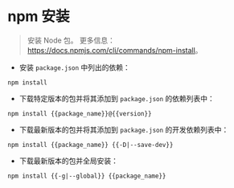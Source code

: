 # npm 安装

> 安装 Node 包。
> 更多信息：<https://docs.npmjs.com/cli/commands/npm-install>。

- 安装 `package.json` 中列出的依赖：

`npm install`

- 下载特定版本的包并将其添加到 `package.json` 的依赖列表中：

`npm install {{package_name}}@{{version}}`

- 下载最新版本的包并将其添加到 `package.json` 的开发依赖列表中：

`npm install {{package_name}} {{-D|--save-dev}}`

- 下载最新版本的包并全局安装：

`npm install {{-g|--global}} {{package_name}}`